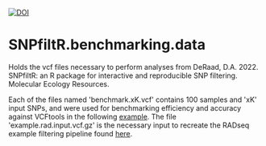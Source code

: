 [![DOI](https://zenodo.org/badge/464622245.svg)](https://zenodo.org/badge/latestdoi/464622245)
# SNPfiltR.benchmarking.data
Holds the vcf files necessary to perform analyses from DeRaad, D.A. 2022. SNPfiltR: an R package for interactive and reproducible SNP filtering. Molecular Ecology Resources.

Each of the files named 'benchmark.xK.vcf' contains 100 samples and 'xK' input SNPs, and were used for benchmarking efficiency and accuracy against VCFtools in the following [example](devonderaad.github.io/SNPfiltR/articles/accuracy-benchmarking.html). The file 'example.rad.input.vcf.gz' is the necessary input to recreate the RADseq example filtering pipeline found [here](devonderaad.github.io/SNPfiltR/articles/scrub-jay-RADseq-vignette.html).

